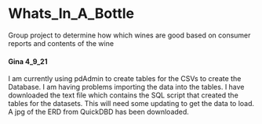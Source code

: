 # Whats_In_A_Bottle
Group project to determine how which wines are good based on consumer reports and contents of the wine

#### Gina 4_9_21
I am currently using pdAdmin to create tables for the CSVs to create the Database. I am having problems importing the data into the tables.
I have downloaded the text file which contains the SQL script that created the tables for the datasets. This will need some updating to get the data to load.
A jpg of the ERD from QuickDBD has been downloaded.

